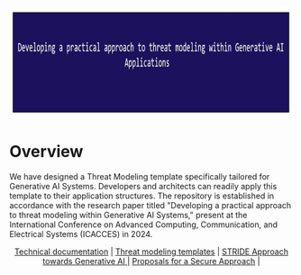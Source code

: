 <p align="center">
	<a href="https://github.com/Joseph-TUI/Threat-modeling-within-Generative-AI-Systems/blob/main/README.md">
		<img align="center" alt="Threat modeling-Security Practices" src="/Pic/main.JPG" height="200">
	</a>
</p>

# Overview

We have designed a Threat Modeling template specifically tailored for Generative AI Systems. Developers and architects can readily apply this template to their application structures. The repository is established in accordance with the research paper titled "Developing a practical approach to threat modeling within Generative AI Systems," present at the International Conference on Advanced Computing, Communication, and Electrical Systems (ICACCES) in 2024.	 


<p align="center">
	<a href="">Technical documentation</a> |
	<a href="https://github.com/Joseph-TUI/Threat-modeling-within-Generative-AI-Systems/tree/main/templates">Threat modeling templates</a> |
	<a href="">STRIDE Approach towards Generative AI </a>|
	<a href="">Proposals for a Secure Approach</a> |
</a>
</p>

